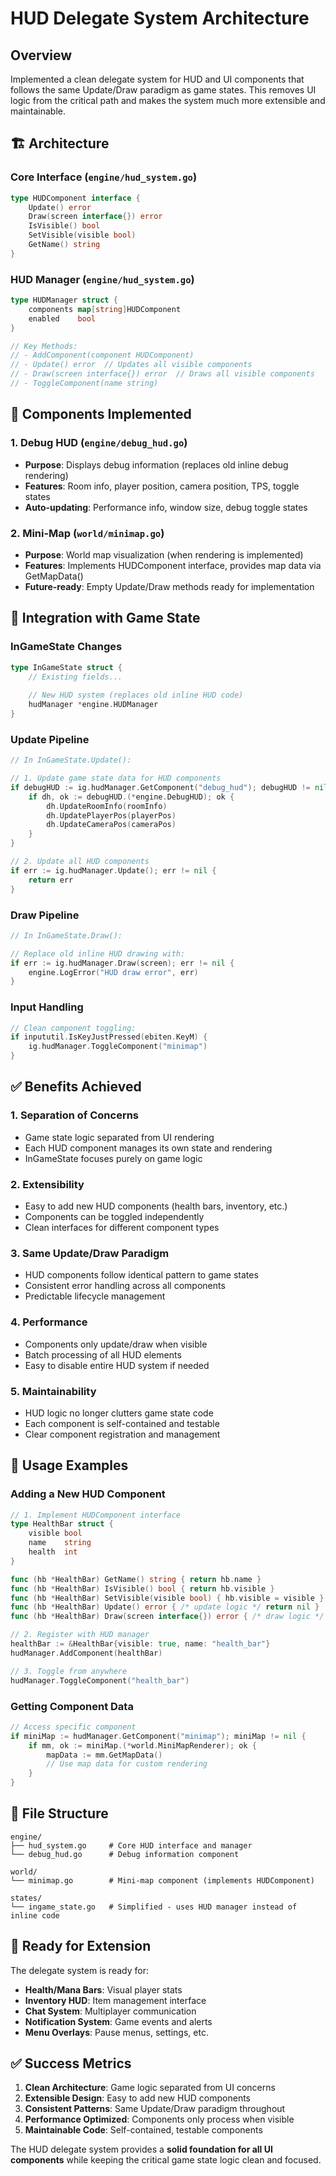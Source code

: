 # HUD Delegate System Architecture

## Overview

Implemented a clean delegate system for HUD and UI components that follows the same Update/Draw paradigm as game states. This removes UI logic from the critical path and makes the system much more extensible and maintainable.

## 🏗️ Architecture

### Core Interface (`engine/hud_system.go`)
```go
type HUDComponent interface {
    Update() error
    Draw(screen interface{}) error
    IsVisible() bool
    SetVisible(visible bool)
    GetName() string
}
```

### HUD Manager (`engine/hud_system.go`)
```go
type HUDManager struct {
    components map[string]HUDComponent
    enabled    bool
}

// Key Methods:
// - AddComponent(component HUDComponent)
// - Update() error  // Updates all visible components
// - Draw(screen interface{}) error  // Draws all visible components
// - ToggleComponent(name string)
```

## 🧩 Components Implemented

### 1. Debug HUD (`engine/debug_hud.go`)
- **Purpose**: Displays debug information (replaces old inline debug rendering)
- **Features**: Room info, player position, camera position, TPS, toggle states
- **Auto-updating**: Performance info, window size, debug toggle states

### 2. Mini-Map (`world/minimap.go`)
- **Purpose**: World map visualization (when rendering is implemented)
- **Features**: Implements HUDComponent interface, provides map data via GetMapData()
- **Future-ready**: Empty Update/Draw methods ready for implementation

## 🔄 Integration with Game State

### InGameState Changes
```go
type InGameState struct {
    // Existing fields...
    
    // New HUD system (replaces old inline HUD code)
    hudManager *engine.HUDManager
}
```

### Update Pipeline
```go
// In InGameState.Update():

// 1. Update game state data for HUD components
if debugHUD := ig.hudManager.GetComponent("debug_hud"); debugHUD != nil {
    if dh, ok := debugHUD.(*engine.DebugHUD); ok {
        dh.UpdateRoomInfo(roomInfo)
        dh.UpdatePlayerPos(playerPos)
        dh.UpdateCameraPos(cameraPos)
    }
}

// 2. Update all HUD components
if err := ig.hudManager.Update(); err != nil {
    return err
}
```

### Draw Pipeline
```go
// In InGameState.Draw():

// Replace old inline HUD drawing with:
if err := ig.hudManager.Draw(screen); err != nil {
    engine.LogError("HUD draw error", err)
}
```

### Input Handling
```go
// Clean component toggling:
if inpututil.IsKeyJustPressed(ebiten.KeyM) {
    ig.hudManager.ToggleComponent("minimap")
}
```

## ✅ Benefits Achieved

### 1. **Separation of Concerns**
- Game state logic separated from UI rendering
- Each HUD component manages its own state and rendering
- InGameState focuses purely on game logic

### 2. **Extensibility**
- Easy to add new HUD components (health bars, inventory, etc.)
- Components can be toggled independently
- Clean interfaces for different component types

### 3. **Same Update/Draw Paradigm**
- HUD components follow identical pattern to game states
- Consistent error handling across all components
- Predictable lifecycle management

### 4. **Performance**
- Components only update/draw when visible
- Batch processing of all HUD elements
- Easy to disable entire HUD system if needed

### 5. **Maintainability**
- HUD logic no longer clutters game state code
- Each component is self-contained and testable
- Clear component registration and management

## 🎯 Usage Examples

### Adding a New HUD Component
```go
// 1. Implement HUDComponent interface
type HealthBar struct {
    visible bool
    name    string
    health  int
}

func (hb *HealthBar) GetName() string { return hb.name }
func (hb *HealthBar) IsVisible() bool { return hb.visible }
func (hb *HealthBar) SetVisible(visible bool) { hb.visible = visible }
func (hb *HealthBar) Update() error { /* update logic */ return nil }
func (hb *HealthBar) Draw(screen interface{}) error { /* draw logic */ return nil }

// 2. Register with HUD manager
healthBar := &HealthBar{visible: true, name: "health_bar"}
hudManager.AddComponent(healthBar)

// 3. Toggle from anywhere
hudManager.ToggleComponent("health_bar")
```

### Getting Component Data
```go
// Access specific component
if miniMap := hudManager.GetComponent("minimap"); miniMap != nil {
    if mm, ok := miniMap.(*world.MiniMapRenderer); ok {
        mapData := mm.GetMapData()
        // Use map data for custom rendering
    }
}
```

## 📁 File Structure

```
engine/
├── hud_system.go     # Core HUD interface and manager
└── debug_hud.go      # Debug information component

world/
└── minimap.go        # Mini-map component (implements HUDComponent)

states/
└── ingame_state.go   # Simplified - uses HUD manager instead of inline code
```

## 🚀 Ready for Extension

The delegate system is ready for:
- **Health/Mana Bars**: Visual player stats
- **Inventory HUD**: Item management interface  
- **Chat System**: Multiplayer communication
- **Notification System**: Game events and alerts
- **Menu Overlays**: Pause menus, settings, etc.

## ✅ Success Metrics

1. **Clean Architecture**: Game logic separated from UI concerns
2. **Extensible Design**: Easy to add new HUD components
3. **Consistent Patterns**: Same Update/Draw paradigm throughout
4. **Performance Optimized**: Components only process when visible
5. **Maintainable Code**: Self-contained, testable components

The HUD delegate system provides a **solid foundation for all UI components** while keeping the critical game state logic clean and focused.